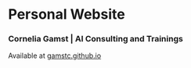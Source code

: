 
# Personal Website
### Cornelia Gamst | AI Consulting and Trainings

Available at [gamstc.github.io](https://gamstc.github.io)

